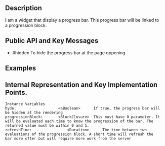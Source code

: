 Description
--------------------

I am a widget that display a progress bar. This progress bar will be linked to a progression block.

Public API and Key Messages
--------------------

- #hidden 		To hide the progress bar at the page oppening

Examples
--------------------

	
 
Internal Representation and Key Implementation Points.
--------------------

    Instance Variables
	hyde:					<aBoolean>		If true, the progress bar will be hidden at the rendering
	progressionBlock:		<BlockClosure>	This must have 0 parameter. It will be evaluated each time to know the progression of the bar. The returned value must be within 0 and 1.
	refreshTime:				<Duration>		The time between two evaluations of the progression block. A short time will refresh the bar more ofter but will require more work from the server
